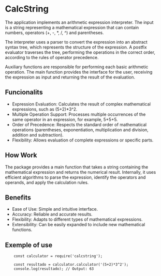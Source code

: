 # CalcString

The application implements an arithmetic expression interpreter. The input is a string representing a mathematical expression that can contain numbers, operators (+, -, *, /, ^) and parentheses.

The interpreter uses a parser to convert the expression into an abstract syntax tree, which represents the structure of the expression. A postfix evaluator traverses the tree, performing the operations in the correct order, according to the rules of operator precedence.

Auxiliary functions are responsible for performing each basic arithmetic operation. The main function provides the interface for the user, receiving the expression as input and returning the result of the evaluation.

## Funcionalits

-  Expression Evaluation: Calculates the result of complex mathematical expressions, such as (5+2)*3^2.
-  Multiple Operation Support: Processes multiple occurrences of the same operator in an expression, for example, 5+5+5.
-  Order of Precedence: Respects the standard order of mathematical operations (parentheses, exponentiation, multiplication and division, addition and subtraction).
-   Flexibility: Allows evaluation of complete expressions or specific parts.

## How Work

The package provides a main function that takes a string containing the mathematical expression and returns the numerical result. Internally, it uses efficient algorithms to parse the expression, identify the operators and operands, and apply the calculation rules.

## Benefits

-  Ease of Use: Simple and intuitive interface.
-  Accuracy: Reliable and accurate results.
-  Flexibility: Adapts to different types of mathematical expressions.
-  Extensibility: Can be easily expanded to include new mathematical functions.

## Exemple of use
        const calculator = require('calcstring');

        const resultado = calculator.calculator('(5+2)*3^2');
        console.log(resultado); // Output: 63